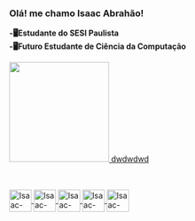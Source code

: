 ### Olá! me chamo Isaac Abrahão!
**-🖥️Estudante do SESI Paulista<br>**
**-🖥️Futuro Estudante de Ciência da Computação**

<div>
    <a href="https://github.com/isaacos777brh">
    <img height="180em" src="https://github-readme-stats.vercel.app/api/top-langs/?username=isaacos777brh&layout=compact&langs_count+16&theme=dracula"/> dwdwdwd
</div>     


##
<div style="display: inline_block"><br>
    <img align="center" alt="Isaac-HTML" heigth="30" width="40" src="https://cdn.jsdelivr.net/gh/devicons/devicon@latest/icons/html5/html5-original.svg" />
    <img align="center" alt="Isaac-CSS" heigth="30" width="40" src="https://cdn.jsdelivr.net/gh/devicons/devicon@latest/icons/css3/css3-original.svg" />
    <img align="center" alt="Isaac-Js" heigth="30" width="40" src="https://cdn.jsdelivr.net/gh/devicons/devicon@latest/icons/javascript/javascript-original.svg" />
    <img align="center" alt="Isaac-React" heigth="30" width="40" src="https://cdn.jsdelivr.net/gh/devicons/devicon@latest/icons/react/react-original.svg" />
    <img align="center" alt="Isaac-Python" heigth="30" width="40" src="https://cdn.jsdelivr.net/gh/devicons/devicon@latest/icons/python/python-original.svg" />
</div>
